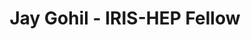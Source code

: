 ---
layout: fellow

pagetype: fellow

shortname: gohil-jay

permalink: /fellows/gohil-jay.html

fellow-name: Jay Gohil

title: Jay Gohil - IRIS-HEP Fellow

active: False

dates:
  start: 2022-06-01
  end: 2022-09-30

photo: /assets/images/team/fellows-2022/Jay-Gohil.png

institution: School of Technology PDEU

e-mail: jay.gohil.info@gmail.com

focus-area: as

project_title: Features Extension, Inclusion & Rectification for Boost-Histogram

project_goal: >
    The major aim of the project proposal is to extend the development of boost-histogram tool through new features additions, core function changes, edge-case covers, bug fixes and more exhaustive documentation. This extension of the tool will result in making the tool better by improving performance, widening usability, easier readability (of documentation), covering of varied applications, and meticulous fine-tuning of functions.

mentors:
  - Henry Schreiner (Princeton University)
  - Hans Dembinski (TU Dortmund)

proposal: /assets/pdf/fellows-2022/011-proposal-Jay-Gohil.pdf

presentations:
- title: Features Extension, Inclusion & Rectification for Boost-Histogram
  date: 2022-09-28
  url: https://indico.cern.ch/event/1195272/contributions/5064321/attachments/2518085/4329520/Jay%20Gohil%20-%20Fellowship%20Presentation%20IRIS%20HEP.pdf
  meeting: IRIS-HEP Fellows Presentations 2022
  meetingurl: https://indico.cern.ch/event/1195272/
  recordingurl: https://youtu.be/01mHSh-gnXs
  focus-area:
current_status: >
github-username: gohil-jay
linkedin-profile: https://www.linkedin.com/in/jay--gohil/
---